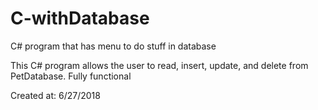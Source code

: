 # C-withDatabase
C# program that has menu to do stuff in database

This C# program allows the user to read, insert, update, and delete from PetDatabase. Fully functional

Created at: 6/27/2018
